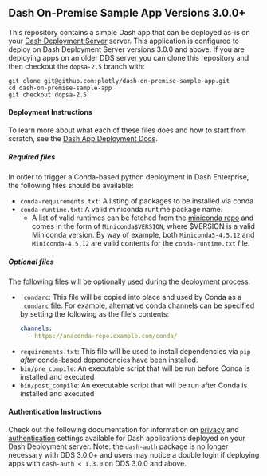 ## Dash On-Premise Sample App Versions 3.0.0+

This repository contains a simple Dash app that can be deployed as-is on your [Dash Deployment Server](https://plot.ly/dash/pricing/) server. This application is configured to deploy on Dash Deployment Server versions 3.0.0
and above. If you are deploying apps on an older DDS server you can clone this repository and then checkout the `dopsa-2.5` branch with:

```
git clone git@github.com:plotly/dash-on-premise-sample-app.git
cd dash-on-premise-sample-app
git checkout dopsa-2.5
```

#### Deployment Instructions

To learn more about what each of these files does and how to start from scratch, see the [Dash App Deployment Docs](https://plot.ly/dash/deployment/on-premise).

##### Required files

In order to trigger a Conda-based python deployment in Dash Enterprise, the following files should be available:

- `conda-requirements.txt`: A listing of packages to be installed via conda
- `conda-runtime.txt`: A valid miniconda runtime package name.
  - A list of valid runtimes can be fetched from the [miniconda repo](https://repo.continuum.io/miniconda/) and comes in the form of `Miniconda$VERSION`, where $VERSION is a valid Miniconda version. By way of example, both `Miniconda3-4.5.12` and `Miniconda-4.5.12` are valid contents for the `conda-runtime.txt` file.

##### Optional files

The following files will be optionally used during the deployment process:

- `.condarc`: This file will be copied into place and used by Conda as a [`.condarc` file](https://docs.conda.io/projects/conda/en/latest/user-guide/configuration/use-condarc.html). For example, alternative conda channels can be specified by setting the following as the file's contents:
    ```yaml
    channels:
      - https://anaconda-repo.example.com/conda/
    ```
- `requirements.txt`: This file will be used to install dependencies via `pip` _after_ conda-based dependencies have been installed.
- `bin/pre_compile`: An executable script that will be run before Conda is installed and executed
- `bin/post_compile`: An executable script that will be run after Conda is installed and executed

#### Authentication Instructions
Check out the following documentation for information on [privacy](https://dash.plot.ly/dash-deployment-server/privacy) and [authentication](https://dash.plot.ly/dash-deployment-server/app-authentication) settings
available for Dash applications deployed on your Dash Deployment server. Note: the `dash-auth` package is
no longer necessary with DDS 3.0.0+ and users may notice a double login if deploying apps with
`dash-auth < 1.3.0` on DDS 3.0.0 and above.

